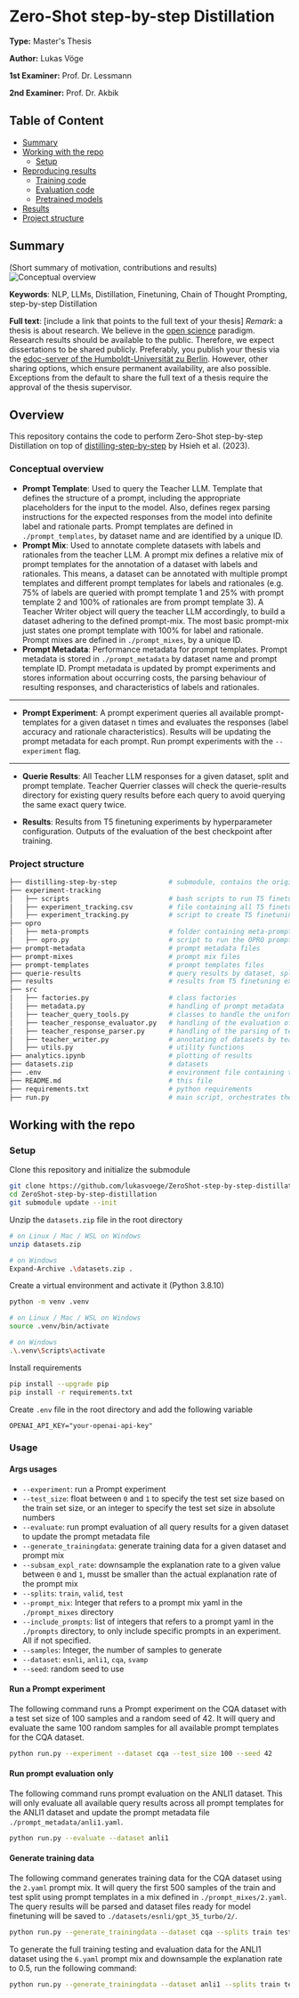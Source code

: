 # Zero-Shot step-by-step Distillation

**Type:** Master's Thesis

**Author:** Lukas Vöge

**1st Examiner:** Prof. Dr.  Lessmann

**2nd Examiner:** Prof. Dr. Akbik

## Table of Content

- [Summary](#summary)
- [Working with the repo](#Working-with-the-repo)
    - [Setup](#Setup)
- [Reproducing results](#Reproducing-results)
    - [Training code](#Training-code)
    - [Evaluation code](#Evaluation-code)
    - [Pretrained models](#Pretrained-models)
- [Results](#Results)
- [Project structure](-Project-structure)

## Summary

(Short summary of motivation, contributions and results)
![Conceptual overview](./conceptual_overview.png)

**Keywords**: NLP, LLMs, Distillation, Finetuning, Chain of Thought Prompting, step-by-step Distillation

**Full text**: [include a link that points to the full text of your thesis]
*Remark*: a thesis is about research. We believe in the [open science](https://en.wikipedia.org/wiki/Open_science) paradigm. Research results should be available to the public. Therefore, we expect dissertations to be shared publicly. Preferably, you publish your thesis via the [edoc-server of the Humboldt-Universität zu Berlin](https://edoc-info.hu-berlin.de/de/publizieren/andere). However, other sharing options, which ensure permanent availability, are also possible. <br> Exceptions from the default to share the full text of a thesis require the approval of the thesis supervisor.  

## Overview

This repository contains the code to perform Zero-Shot step-by-step Distillation on top of [distilling-step-by-step](https://github.com/google-research/distilling-step-by-step) by Hsieh et al. (2023).

### Conceptual overview

 - **Prompt Template**: Used to query the Teacher LLM. Template that defines the structure of a prompt, including the appropriate placeholders for the input to the model. Also, defines regex parsing instructions for the expected responses from the model into definite label and rationale parts. Prompt templates are defined in `./prompt_templates`, by dataset name and are identified by a unique ID.
 - **Prompt Mix**: Used to annotate complete datasets with labels and rationales from the teacher LLM. A prompt mix defines a relative mix of prompt templates for the annotation of a dataset with labels and rationales. This means, a dataset can be annotated with multiple prompt templates and different prompt templates for labels and rationales (e.g. 75% of labels are queried with prompt template 1 and 25% with prompt template 2 and 100% of rationales are from prompt template 3). A Teacher Writer object will query the teacher LLM accordingly, to build a dataset adhering to the defined prompt-mix. The most basic prompt-mix just states one prompt template with 100% for label and rationale. Prompt mixes are defined in `./prompt_mixes`, by a unique ID.
 - **Prompt Metadata**: Performance metadata for prompt templates. Prompt metadata is stored in `./prompt_metadata` by dataset name and prompt template ID. Prompt metadata is updated by prompt experiments and stores information about occurring costs, the parsing behaviour of resulting responses, and characteristics of labels and rationales.

---

 - **Prompt Experiment**: A prompt experiment queries all available prompt-templates for a given dataset n times and evaluates the responses (label accuracy and rationale characteristics). Results will be updating the prompt metadata for each prompt. Run prompt experiments with the `--experiment` flag.

---

 - **Querie Results**: All Teacher LLM responses for a given dataset, split and prompt template. Teacher Querrier classes will check the querie-results directory for existing query results before each query to avoid querying the same exact query twice.

 - **Results**: Results from T5 finetuning experiments by hyperparameter configuration. Outputs of the evaluation of the best checkpoint after training.


### Project structure

```bash
├── distilling-step-by-step             # submodule, contains the original code by Hsieh et al. (2023) to (step-by-step) finetune T5 models
├── experiment-tracking 
│   ├── scripts                         # bash scripts to run T5 finetuning experiments
│   ├── experiment_tracking.csv         # file containing all T5 finetuning experiments
│   ├── experiment_tracking.py          # script to create T5 finetuning scripts and update the tracking file
├── opro    
│   ├── meta-prompts                    # folder containing meta-prompts
│   ├── opro.py                         # script to run the OPRO prompt optimization
├── prompt-metadata                     # prompt metadata files
├── prompt-mixes                        # prompt mix files
├── prompt-templates                    # prompt templates files
├── querie-results                      # query results by dataset, split and prompt template
├── results                             # results from T5 finetuning experiments by hyperparameter configuration
├── src 
│   ├── factories.py                    # class factories
│   ├── metadata.py                     # handling of prompt metadata
│   ├── teacher_query_tools.py          # classes to handle the uniform querying of the teacher model by prompt templates
│   ├── teacher_response_evaluator.py   # handling of the evaluation of teacher responses
│   ├── teacher_response_parser.py      # handling of the parsing of teacher responses
│   ├── teacher_writer.py               # annotating of datasets by teacher LLM based on prompt-mixes
│   ├── utils.py                        # utility functions
├── analytics.ipynb                     # plotting of results
├── datasets.zip                        # datasets
├── .env                                # environment file containing the OpenAI API key
├── README.md                           # this file
├── requirements.txt                    # python requirements
├── run.py                              # main script, orchestrates the source code

```

## Working with the repo

### Setup

Clone this repository and initialize the submodule
```bash
git clone https://github.com/lukasvoege/ZeroShot-step-by-step-distillation.git
cd ZeroShot-step-by-step-distillation
git submodule update --init
```

Unzip the `datasets.zip` file in the root directory
```bash
# on Linux / Mac / WSL on Windows
unzip datasets.zip

# on Windows
Expand-Archive .\datasets.zip .
```	

Create a virtual environment and activate it (Python 3.8.10)
```bash
python -m venv .venv

# on Linux / Mac / WSL on Windows
source .venv/bin/activate

# on Windows
.\.venv\Scripts\activate
```

Install requirements
```bash
pip install --upgrade pip
pip install -r requirements.txt
```

Create `.env` file in the root directory and add the following variable
```.env
OPENAI_API_KEY="your-openai-api-key"
```

### Usage
#### Args usages
 - `--experiment`: run a Prompt experiment
 - `--test_size`: float between `0` and `1` to specify the test set size based on the train set size, or an integer to specify the test set size in absolute numbers
 - `--evaluate`: run prompt evaluation of all query results for a given dataset to update the prompt metadata file
 - `--generate_trainingdata`: generate training data for a given dataset and prompt mix
 - `--subsam_expl_rate`: downsample the explanation rate to a given value between `0` and `1`, musst be smaller than the actual explanation rate of the prompt mix
 - `--splits`: `train`, `valid`, `test`
 - `--prompt_mix`: Integer that refers to a prompt mix yaml in the `./prompt_mixes` directory
 - `--include_prompts`: list of integers that refers to a prompt yaml in the `./prompts` directory, to only include specific prompts in an experiment. All if not specified.
 - `--samples`: Integer, the number of samples to generate
 - `--dataset`: `esnli`, `anli1`, `cqa`, `svamp`
 - `--seed`: random seed to use

 #### Run a Prompt experiment
 The following command runs a Prompt experiment on the CQA dataset with a test set size of 100 samples and a random seed of 42. It will query and evaluate the same 100 random samples for all available prompt templates for the CQA dataset.
 ```bash
python run.py --experiment --dataset cqa --test_size 100 --seed 42
```

#### Run prompt evaluation only
The following command runs prompt evaluation on the ANLI1 dataset. This will only evaluate all available query results across all prompt templates for the ANLI1 dataset and update the prompt metadata file `./prompt_metadata/anli1.yaml`.

```bash
python run.py --evaluate --dataset anli1
```

#### Generate training data
The following command generates training data for the CQA dataset using the `2.yaml` prompt mix. It will query the first 500 samples of the train and test split using prompt templates in a mix defined in `./prompt_mixes/2.yaml`. The query results will be parsed and dataset files ready for model finetuning will be saved to `./datasets/esnli/gpt_35_turbo/2/`.

```bash
python run.py --generate_trainingdata --dataset cqa --splits train test --prompt_mix 2 --samples 500
```

To generate the full training testing and evaluation data for the ANLI1 dataset using the `6.yaml` prompt mix and downsample the explanation rate to 0.5, run the following command:

```bash
python run.py --generate_trainingdata --dataset anli1 --splits train test valid --prompt_mix 6 --subsam_expl_rate 0.5
```